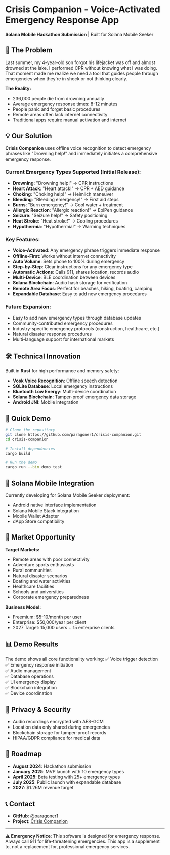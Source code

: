 # Crisis Companion - Voice-Activated Emergency Response App

**Solana Mobile Hackathon Submission** | Built for Solana Mobile Seeker

## 🚨 The Problem

Last summer, my 4-year-old son forgot his lifejacket was off and almost drowned at the lake. I performed CPR without knowing what I was doing. That moment made me realize we need a tool that guides people through emergencies when they're in shock or not thinking clearly.

**The Reality:**
- 236,000 people die from drowning annually
- Average emergency response times: 8-12 minutes
- People panic and forget basic procedures
- Remote areas often lack internet connectivity
- Traditional apps require manual activation and internet

## 💡 Our Solution

**Crisis Companion** uses offline voice recognition to detect emergency phrases like "Drowning help!" and immediately initiates a comprehensive emergency response.

### Current Emergency Types Supported (Initial Release):
- **Drowning**: "Drowning help!" → CPR instructions
- **Heart Attack**: "Heart attack!" → CPR + AED guidance
- **Choking**: "Choking help!" → Heimlich maneuver
- **Bleeding**: "Bleeding emergency!" → First aid steps
- **Burns**: "Burn emergency!" → Cool water + treatment
- **Allergic Reaction**: "Allergic reaction!" → EpiPen guidance
- **Seizure**: "Seizure help!" → Safety positioning
- **Heat Stroke**: "Heat stroke!" → Cooling procedures
- **Hypothermia**: "Hypothermia!" → Warming techniques

### Key Features:
- **Voice-Activated**: Any emergency phrase triggers immediate response
- **Offline-First**: Works without internet connectivity
- **Auto Volume**: Sets phone to 100% during emergency
- **Step-by-Step**: Clear instructions for any emergency type
- **Automatic Actions**: Calls 911, shares location, records audio
- **Multi-Device**: BLE coordination between devices
- **Solana Blockchain**: Audio hash storage for verification
- **Remote Area Focus**: Perfect for beaches, hiking, boating, camping
- **Expandable Database**: Easy to add new emergency procedures

### Future Expansion:
- Easy to add new emergency types through database updates
- Community-contributed emergency procedures
- Industry-specific emergency protocols (construction, healthcare, etc.)
- Natural disaster response procedures
- Multi-language support for international markets

## 🛠️ Technical Innovation

Built in **Rust** for high performance and memory safety:
- **Vosk Voice Recognition**: Offline speech detection
- **SQLite Database**: Local emergency instructions
- **Bluetooth Low Energy**: Multi-device coordination
- **Solana Blockchain**: Tamper-proof emergency data storage
- **Android JNI**: Mobile integration

## 🚀 Quick Demo

```bash
# Clone the repository
git clone https://github.com/paragoner1/crisis-companion.git
cd crisis-companion

# Install dependencies
cargo build

# Run the demo
cargo run --bin demo_test
```

## 📱 Solana Mobile Integration

Currently developing for Solana Mobile Seeker deployment:
- Android native interface implementation
- Solana Mobile Stack integration
- Mobile Wallet Adapter
- dApp Store compatibility

## 🎯 Market Opportunity

**Target Markets:**
- Remote areas with poor connectivity
- Adventure sports enthusiasts
- Rural communities
- Natural disaster scenarios
- Boating and water activities
- Healthcare facilities
- Schools and universities
- Corporate emergency preparedness

**Business Model:**
- Freemium: $5-10/month per user
- Enterprise: $50,000/year per client
- 2027 Target: 15,000 users + 15 enterprise clients

## 📊 Demo Results

The demo shows all core functionality working:
✅ Voice trigger detection  
✅ Emergency response initiation  
✅ Audio management  
✅ Database operations  
✅ UI emergency display  
✅ Blockchain integration  
✅ Device coordination  

## 🔐 Privacy & Security

- Audio recordings encrypted with AES-GCM
- Location data only shared during emergencies
- Blockchain storage for tamper-proof records
- HIPAA/GDPR compliance for medical data

## 🚀 Roadmap

- **August 2024**: Hackathon submission
- **January 2025**: MVP launch with 10 emergency types
- **April 2025**: Beta testing with 25+ emergency types
- **July 2025**: Public launch with expandable database
- **2027**: $1.26M revenue target

## 📞 Contact

- **GitHub**: [@paragoner1](https://github.com/paragoner1)
- **Project**: [Crisis Companion](https://github.com/paragoner1/crisis-companion)

---

**⚠️ Emergency Notice**: This software is designed for emergency response. Always call 911 for life-threatening emergencies. This app is a supplement to, not a replacement for, professional emergency services. 
